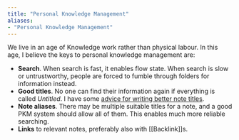 ```yaml
---
title: "Personal Knowledge Management"
aliases:
- "Personal Knowledge Management"
---
```


We live in an age of Knowledge work rather than physical labour. In this age, I believe the keys to personal knowledge management are:
- **Search**. When search is fast, it enables flow state. When search is slow or untrustworthy, people are forced to fumble through folders for information instead.
- **Good titles**. No one can find their information again if everything is called *Untitled*. I have some [advice for writing better note titles](notes/Advice%20for%20writing%20better%20note%20titles).
- **Note aliases**. There may be multiple suitable titles for a note, and a good PKM system should allow all of them. This enables much more reliable searching.
- **Links** to relevant notes, preferably also with [[Backlink]]s. 